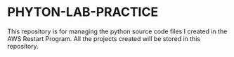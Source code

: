 # PHYTON-LAB-PRACTICE
This repository is for managing the python source code files I created in the AWS Restart Program. All the projects created will be stored in this repository.

